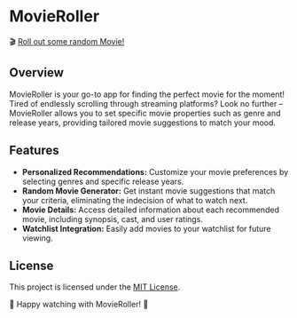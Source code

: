 # MovieRoller

🎬 [Roll out some random Movie!](https://movieroller.netlify.app)

## Overview

MovieRoller is your go-to app for finding the perfect movie for the moment! Tired of endlessly scrolling through streaming platforms? Look no further – MovieRoller allows you to set specific movie properties such as genre and release years, providing tailored movie suggestions to match your mood.

## Features

-  **Personalized Recommendations:** Customize your movie preferences by selecting genres and specific release years.
-  **Random Movie Generator:** Get instant movie suggestions that match your criteria, eliminating the indecision of what to watch next.
-  **Movie Details:** Access detailed information about each recommended movie, including synopsis, cast, and user ratings.
-  **Watchlist Integration:** Easily add movies to your watchlist for future viewing.

## License

This project is licensed under the [MIT License](LICENSE).

🎥 Happy watching with MovieRoller! 🍿
